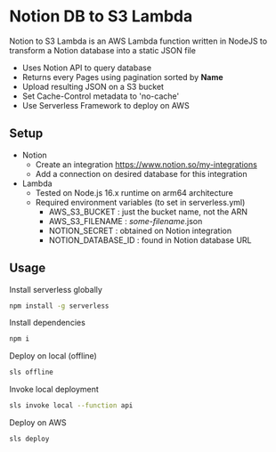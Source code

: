 # Notion DB to S3 Lambda
Notion to S3 Lambda is an AWS Lambda function written in NodeJS to transform a Notion database into a static JSON file
- Uses Notion API to query database
- Returns every Pages using pagination sorted by **Name**
- Upload resulting JSON on a S3 bucket
- Set Cache-Control metadata to 'no-cache' 
- Use Serverless Framework to deploy on AWS

## Setup
- Notion
  - Create an integration https://www.notion.so/my-integrations
  - Add a connection on desired database for this integration
- Lambda
  - Tested on Node.js 16.x runtime on arm64 architecture
  - Required environment variables (to set in serverless.yml)
    - AWS_S3_BUCKET : just the bucket name, not the ARN
    - AWS_S3_FILENAME : *some-filename*.json
    - NOTION_SECRET : obtained on Notion integration 
    - NOTION_DATABASE_ID : found in Notion database URL

## Usage
Install serverless globally
```bash
npm install -g serverless
```
Install dependencies
```bash
npm i
```
Deploy on local (offline)
```bash
sls offline
```
Invoke local deployment 
```bash
sls invoke local --function api
```
Deploy on AWS
```bash
sls deploy
```
